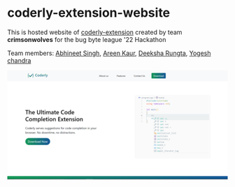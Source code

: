 # coderly-extension-website
<p>This is hosted website of <a href='https://github.com/Yogesh-nin/coderly-extension'>coderly-extension</a> created by team <strong>crimsonwolves</strong> for the bug byte league '22 Hackathon</p> 

Team members: [Abhineet Singh](https://github.com/rainbow-hue), [Areen Kaur](https://github.com/areenoverclouds), [Deeksha Rungta](https://github.com/deeksharungta), [Yogesh chandra](https://github.com/Yogesh-nin)

<img src='https://github.com/Yogesh-nin/coderly/blob/f63e6cc0a2b37a5799c304e28b0a56e34927191b/images/coderly-website.png' alt='coderly-website-prototype' />
